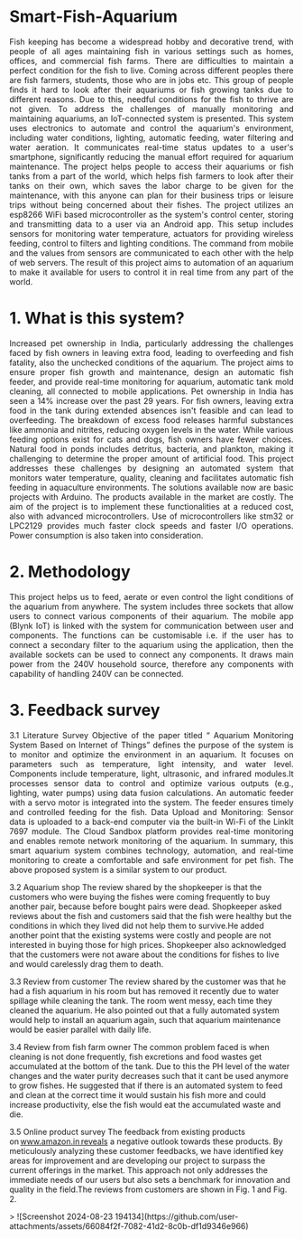 # Smart-Fish-Aquarium
<p align="justify"> Fish keeping has become a widespread hobby and decorative trend, with people of all ages maintaining fish in various settings such as homes, offices, and commercial fish farms. There are difficulties to maintain a perfect condition for the fish to live. Coming across different peoples there are fish farmers, students, those who are in jobs etc. This group of people finds it hard to look after their aquariums or fish growing tanks due to different reasons. Due to this,  needful conditions for the fish to thrive are not given. To address the challenges of manually monitoring and maintaining aquariums, an IoT-connected system is presented. This system uses electronics to automate and control the aquarium's environment, including water conditions, lighting, automatic feeding, water filtering and water aeration. It communicates real-time status updates to a user's smartphone, significantly reducing the manual effort required for aquarium maintenance. The project helps people to access their aquariums or fish tanks from a part of the world, which helps fish farmers to look after their tanks on their own, which saves the labor charge to be given for the maintenance, with this anyone can plan for their business trips or leisure trips without being concerned about their fishes. The project utilizes an esp8266 WiFi based microcontroller as the system's control center, storing and transmitting data to a user via an Android app. This setup includes sensors for monitoring water temperature, actuators for providing wireless feeding, control to filters and lighting conditions. The command from mobile and the values from sensors are communicated to each other with the help of web servers. The result of this project aims to automation of an aquarium to make it available for users to control it in real time from any part of the world. </p>

# 1. What is this system?
<p align="justify"> Increased pet ownership in India, particularly addressing the challenges faced by fish owners in leaving extra food, leading to overfeeding and fish fatality, also the unchecked conditions of the aquarium. The project aims to ensure proper fish growth and maintenance, design an automatic fish feeder, and provide real-time monitoring for aquarium, automatic tank mold cleaning, all connected to mobile applications. Pet ownership in India has seen a 14% increase over the past 29 years. For fish owners, leaving extra food in the tank during extended absences isn't feasible and can lead to overfeeding. The breakdown of excess food releases harmful substances like ammonia and nitrites, reducing oxygen levels in the water. While various feeding options exist for cats and dogs, fish owners have fewer choices. Natural food in ponds includes detritus, bacteria, and plankton, making it challenging to determine the proper amount of artificial food. This project addresses these challenges by designing an automated system that monitors water temperature, quality, cleaning and facilitates automatic fish feeding in aquaculture environments. The solutions available now are basic projects with Arduino. The products available in the market are costly. The aim of the project is to implement these functionalities at a reduced cost, also with advanced microcontrollers. Use of microcontrollers like stm32 or LPC2129 provides much faster clock speeds and faster I/O operations. Power consumption is also taken into consideration. </p>

# 2. Methodology
<p align="justify"> This project helps us to feed, aerate or even control the light conditions of the aquarium from anywhere. The system includes three sockets that allow users to connect various components of their aquarium. The mobile app (Blynk IoT) is linked with the system for communication between user and components. The functions can be customisable i.e. if the user has to connect a secondary filter to the aquarium using the application, then the available sockets can be used to connect any components. It draws main power from the 240V household source, therefore any components with capability of handling 240V can be connected. </p>

# 3. Feedback survey
<p align="justify"> 
3.1 Literature Survey    
               Objective of the paper titled “ Aquarium Monitoring System Based on Internet of Things” defines the purpose of the system is to monitor and optimize the environment in an aquarium. It focuses on parameters such as temperature, light intensity, and water level. Components include temperature, light, ultrasonic, and infrared modules.It processes sensor data to control and optimize various outputs (e.g., lighting, water pumps) using data fusion calculations. An automatic feeder with a servo motor is integrated into the system. The feeder ensures timely and controlled feeding for the fish. Data Upload and Monitoring: Sensor data is uploaded to a back-end computer via the built-in Wi-Fi of the LinkIt 7697 module. The Cloud Sandbox platform provides real-time monitoring and enables remote network monitoring of the aquarium. In summary, this smart aquarium system combines technology, automation, and real-time monitoring to create a comfortable and safe environment for pet fish. The above proposed system is a similar system to our product.

  3.2 Aquarium shop
             The review shared by the shopkeeper is that the customers who were buying the fishes were coming frequently to buy another pair, because before bought pairs were dead. Shopkeeper asked reviews about the fish and customers said that the fish were healthy but the conditions in which they lived did not help them to survive.He added another point that the existing systems were costly and people are not interested in buying those for high prices. Shopkeeper also acknowledged that the customers were not aware about the conditions for fishes to live and would carelessly drag them to death.

3.3 Review from customer
           The review shared by the customer was that he had a fish aquarium in his room but has removed it recently due to water spillage while cleaning the tank. The room went messy, each time they cleaned the aquarium. He also pointed out that a fully automated system would help to install an aquarium again, such that aquarium maintenance would be easier parallel with daily life. 

3.4 Review from fish farm owner
              The common problem faced is when cleaning is not done frequently, fish excretions and food wastes get accumulated at the bottom of the tank. Due to this the PH level of the water changes and the water purity decreases such that it cant be used anymore to grow fishes. He suggested that if there is an automated system to feed and clean at the correct time it would sustain his fish more and could increase productivity, else the fish would eat the accumulated waste and die.
              
3.5 Online product survey
The feedback from existing products on www.amazon.in reveals a negative outlook towards these products. By meticulously analyzing these customer feedbacks, we have identified key areas for improvement and are developing our project to surpass the current offerings in the market. This approach not only addresses the immediate needs of our users but also sets a benchmark for innovation and quality in the field.The reviews from customers are shown in Fig. 1 and Fig. 2. 
</p>>
 ![Screenshot 2024-08-23 194134](https://github.com/user-attachments/assets/66084f2f-7082-41d2-8c0b-df1d9346e966) 


